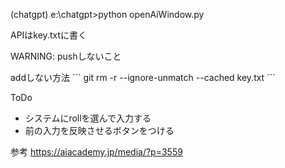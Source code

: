 (chatgpt) e:\chatgpt>python openAiWindow.py
 <p>
 <p>
 APIはkey.txtに書く <p>
WARNING: pushしないこと <p>
addしない方法
```
git rm -r --ignore-unmatch --cached key.txt
```

ToDo
- システムにrollを選んで入力する
- 前の入力を反映させるボタンをつける

参考
https://aiacademy.jp/media/?p=3559
